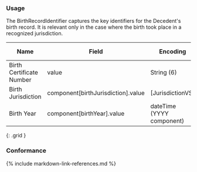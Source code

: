 ### Usage

The BirthRecordIdentifier captures the key identifiers for the Decedent's birth record.
It is relevant only in the case where the birth took place in a recognized jurisdiction.


| **Name** |  **Field**   |  **Encoding**  |  **IJE Field Name(s)**  |
| ---------------| ------------------------ | ------------- | ------------------- |
| Birth Certificate Number   | value        | String (6) | BCNO |
| Birth Jurisdiction   | component[birthJurisdiction].value  | [JurisdictionVS] | BSTATE  |
| Birth Year  | component[birthYear].value  | dateTime (YYYY component) | IDOB_YR  |
{: .grid }


### Conformance

{% include markdown-link-references.md %}
